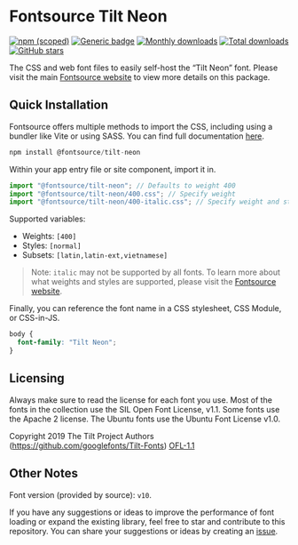 # Fontsource Tilt Neon

[![npm (scoped)](https://img.shields.io/npm/v/@fontsource/tilt-neon?color=brightgreen)](https://www.npmjs.com/package/@fontsource/tilt-neon) [![Generic badge](https://img.shields.io/badge/fontsource-passing-brightgreen)](https://github.com/fontsource/fontsource) [![Monthly downloads](https://badgen.net/npm/dm/@fontsource/tilt-neon)](https://github.com/fontsource/fontsource) [![Total downloads](https://badgen.net/npm/dt/@fontsource/tilt-neon)](https://github.com/fontsource/fontsource) [![GitHub stars](https://img.shields.io/github/stars/fontsource/fontsource.svg?style=social&label=Star)](https://github.com/fontsource/fontsource/stargazers)

The CSS and web font files to easily self-host the “Tilt Neon” font. Please visit the main [Fontsource website](https://fontsource.org/fonts/tilt-neon) to view more details on this package.

## Quick Installation

Fontsource offers multiple methods to import the CSS, including using a bundler like Vite or using SASS. You can find full documentation [here](https://fontsource.org/docs/getting-started/introduction).

```javascript
npm install @fontsource/tilt-neon
```

Within your app entry file or site component, import it in.

```javascript
import "@fontsource/tilt-neon"; // Defaults to weight 400
import "@fontsource/tilt-neon/400.css"; // Specify weight
import "@fontsource/tilt-neon/400-italic.css"; // Specify weight and style
```

Supported variables:
- Weights: `[400]`
- Styles: `[normal]`
- Subsets: `[latin,latin-ext,vietnamese]`

> Note: `italic` may not be supported by all fonts. To learn more about what weights and styles are supported, please visit the [Fontsource website](https://fontsource.org/fonts/tilt-neon).

Finally, you can reference the font name in a CSS stylesheet, CSS Module, or CSS-in-JS.

```css
body {
  font-family: "Tilt Neon";
}
```

## Licensing
Always make sure to read the license for each font you use. Most of the fonts in the collection use the SIL Open Font License, v1.1. Some fonts use the Apache 2 license. The Ubuntu fonts use the Ubuntu Font License v1.0.

Copyright 2019 The Tilt Project Authors (https://github.com/googlefonts/Tilt-Fonts)
[OFL-1.1](https://openfontlicense.org)

## Other Notes
Font version (provided by source): `v10`.

If you have any suggestions or ideas to improve the performance of font loading or expand the existing library, feel free to star and contribute to this repository. You can share your suggestions or ideas by creating an [issue](https://github.com/fontsource/fontsource/issues).